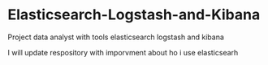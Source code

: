 # Elasticsearch-Logstash-and-Kibana
Project data analyst with tools elasticsearch logstash and kibana

I will update respository with imporvment about ho i use elasticsearh

